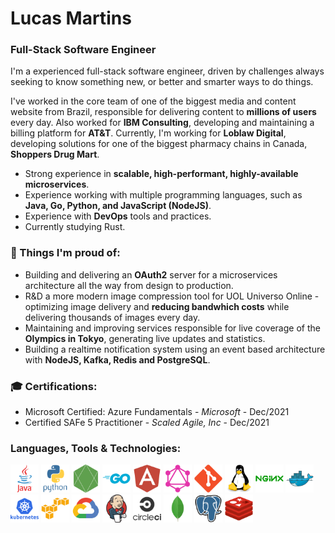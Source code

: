 # Lucas Martins
### Full-Stack Software Engineer

I'm a experienced full-stack software engineer, driven by challenges always seeking to know something new, or better and smarter ways to do things. 

I've worked in the core team of one of the biggest media and content website from Brazil, responsible for delivering content to **millions of users** every day. Also worked for **IBM Consulting**, developing and maintaining a billing platform for **AT&T**. Currently, I'm working for **Loblaw Digital**, developing solutions for one of the biggest pharmacy chains in Canada, **Shoppers Drug Mart**. 

* Strong experience in **scalable, high-performant, highly-available microservices**.
* Experience working with multiple programming languages, such as **Java, Go, Python, and JavaScript (NodeJS)**.
* Experience with **DevOps** tools and practices.
* Currently studying Rust.

### 💪 Things I'm proud of: 

* Building and delivering an **OAuth2** server for a microservices architecture all the way from design to production. 
* R&D a more modern image compression tool for UOL Universo Online - optimizing image delivery and **reducing bandwhich costs** while delivering thousands of images every day. 
* Maintaining and improving services responsible for live coverage of the **Olympics in Tokyo**, generating live updates and statistics.
* Building a realtime notification system using an event based architecture with **NodeJS, Kafka, Redis and PostgreSQL**.

### 🎓 Certifications:
* Microsoft Certified: Azure Fundamentals - *Microsoft* - Dec/2021
* Certified SAFe 5 Practitioner - *Scaled Agile, Inc* - Dec/2021

### Languages, Tools & Technologies:

<p align="left"> 
  <img src="https://github.com/devicons/devicon/blob/master/icons/java/java-original-wordmark.svg" alt="java" width="45" height="45"/> 
  <img src="https://github.com/devicons/devicon/blob/master/icons/python/python-original-wordmark.svg" alt="java" width="45" height="45"/> 
  <img src="https://github.com/devicons/devicon/blob/master/icons/nodejs/nodejs-plain.svg" alt="java" width="45" height="45"/>  
  <img src="https://github.com/devicons/devicon/blob/master/icons/go/go-original-wordmark.svg" alt="java" width="45" height="45"/> 
  <img src="https://github.com/devicons/devicon/blob/master/icons/angularjs/angularjs-plain.svg" alt="java" width="45" height="45"/> 
  
  <img src="https://github.com/devicons/devicon/blob/master/icons/graphql/graphql-plain.svg" alt="java" width="45" height="45"/>
  
  <img src="https://github.com/devicons/devicon/blob/master/icons/git/git-plain.svg" alt="java" width="45" height="45"/> 
  <img src="https://github.com/devicons/devicon/blob/master/icons/linux/linux-original.svg" alt="java" width="45" height="45"/> 
  <img src="https://github.com/devicons/devicon/blob/master/icons/nginx/nginx-original.svg" alt="java" width="45" height="45"/> 
  
  <img src="https://github.com/devicons/devicon/blob/master/icons/docker/docker-original.svg" alt="java" width="45" height="45"/> 
  <img src="https://github.com/devicons/devicon/blob/master/icons/kubernetes/kubernetes-plain-wordmark.svg" alt="java" width="45" height="45"/> 
  
  <img src="https://github.com/devicons/devicon/blob/master/icons/amazonwebservices/amazonwebservices-original.svg" alt="java" width="45" height="45"/> 
  <img src="https://github.com/devicons/devicon/blob/master/icons/googlecloud/googlecloud-original.svg" alt="java" width="45" height="45"/> 
  
  <img src="https://github.com/devicons/devicon/blob/master/icons/jenkins/jenkins-original.svg" alt="java" width="45" height="45"/> 
  <img src="https://github.com/devicons/devicon/blob/master/icons/circleci/circleci-plain-wordmark.svg" alt="java" width="45" height="45"/> 
  
  <img src="https://github.com/devicons/devicon/blob/master/icons/mongodb/mongodb-original.svg" alt="java" width="45" height="45"/>
  <img src="https://github.com/devicons/devicon/blob/master/icons/postgresql/postgresql-original.svg" alt="java" width="45" height="45"/>
  <img src="https://github.com/devicons/devicon/blob/master/icons/redis/redis-original.svg" alt="java" width="45" height="45"/> 
</p>


<!--
**mtslucasmartins/mtslucasmartins** is a ✨ _special_ ✨ repository because its `README.md` (this file) appears on your GitHub profile.

Here are some ideas to get you started:

- 🔭 I’m currently working on ...
- 🌱 I’m currently learning ...
- 👯 I’m looking to collaborate on ...
- 🤔 I’m looking for help with ...
- 💬 Ask me about ...
- 📫 How to reach me: ...
- 😄 Pronouns: ...
- ⚡ Fun fact: ...
-->
